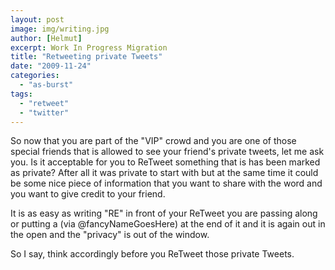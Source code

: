```yaml
---
layout: post
image: img/writing.jpg
author: [Helmut]
excerpt: Work In Progress Migration
title: "Retweeting private Tweets"
date: "2009-11-24"
categories: 
  - "as-burst"
tags:
  - "retweet"
  - "twitter"
---
```


So now that you are part of the "VIP" crowd and you are one of those special friends that is allowed to see your friend's private tweets, let me ask you. Is it acceptable for you to ReTweet something that is has been marked as private? After all it was private to start with but at the same time it could be some nice piece of information that you want to share with the word and you want to give credit to your friend.

It is as easy as writing "RE" in front of your ReTweet you are passing along or putting a (via @fancyNameGoesHere) at the end of it and it is again out in the open and the "privacy" is out of the window.

So I say, think accordingly before you ReTweet those private Tweets.
